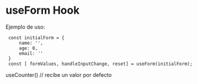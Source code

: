 # useForm Hook

Ejemplo de uso: 
```
 const initialForm = {
     name: '',
     age: 0,
     email: ''
 }
 const [ formValues, handleInputChange, reset] = useForm(initialForm);
```

useCounter() // recibe un valor por defecto